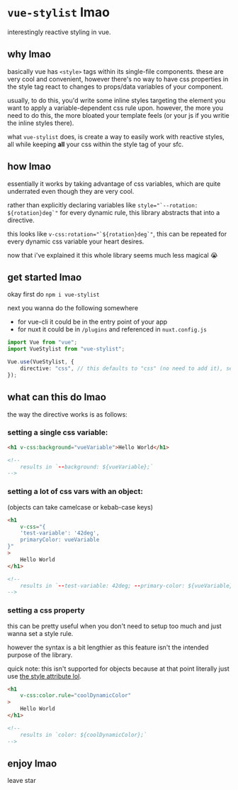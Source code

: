 # `vue-stylist` lmao

interestingly reactive styling in vue.

## why lmao

basically vue has `<style>` tags within its single-file components. these are very cool and convenient, however there's no way to have css properties in the style tag react to changes to props/data variables of your component.

usually, to do this, you'd write some inline styles targeting the element you want to apply a variable-dependent css rule upon. however, the more you need to do this, the more bloated your template feels (or your js if you writie the inline styles there).

what `vue-stylist` does, is create a way to easily work with reactive styles, all while keeping **all** your css within the style tag of your sfc.

## how lmao

essentially it works by taking advantage of css variables, which are quite underrated even though they are very cool.

rather than explicitly declaring variables like `` style="`--rotation: ${rotation}deg`" `` for every dynamic rule, this library abstracts that into a directive.

this looks like `` v-css:rotation="`${rotation}deg`" ``, this can be repeated for every dynamic css variable your heart desires.

now that i've explained it this whole library seems much less magical :sob:

## get started lmao

okay first do `npm i vue-stylist`

next you wanna do the following somewhere

-   for vue-cli it could be in the entry point of your app
-   for nuxt it could be in `/plugins` and referenced in `nuxt.config.js`

```ts
import Vue from "vue";
import VueStylist from "vue-stylist";

Vue.use(VueStylist, {
    directive: "css", // this defaults to "css" (no need to add it), setting it let's you change the directive name
});
```

## what can this do lmao

the way the directive works is as follows:

### setting a single css variable:

```html
<h1 v-css:background="vueVariable">Hello World</h1>

<!--
    results in `--background: ${vueVariable};`
-->
```

### setting a lot of css vars with an object:

(objects can take camelcase or kebab-case keys)

```html
<h1
    v-css="{
    'test-variable': '42deg',
    primaryColor: vueVariable
}"
>
    Hello World
</h1>

<!--
    results in `--test-variable: 42deg; --primary-color: ${vueVariable};`
-->
```

### setting a css property

this can be pretty useful when you don't need to setup too much and just wanna set a style rule.

however the syntax is a bit lengthier as this feature isn't the intended purpose of the library.

quick note: this isn't supported for objects because at that point literally just use [the style attribute lol](https://vuejs.org/v2/guide/class-and-style.html#Object-Syntax-1).

```html
<h1
    v-css:color.rule="coolDynamicColor"
>
    Hello World
</h1>

<!--
    results in `color: ${coolDynamicColor};`
-->
```

## enjoy lmao

leave star